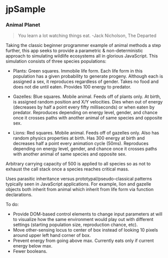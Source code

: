 # jpSample

### Animal Planet

> You learn a lot watching things eat.
> -Jack Nicholson, The Departed

Taking the classic beginner programmer example of animal methods a step further, this app seeks to provide a parametric & non-deterministic approach to simulating wildlife ecosystems all in glorious JavaScript.  This simulation consists of three species populations:

 * Plants: Green squares.  Immobile life form.  Each life form in this population has a given probability to generate progeny.  Although each is assigned a sex, it reproduces regardless of gender.  Takes no food and does not die until eaten.  Provides 100 energy to predator.

 * Gazelles: Blue squares.  Mobile animal.  Feeds off of plants only.  At birth, is assigned random position and X/Y velocities.  Dies when out of energy (decreases by half a point every fifty milliseconds) or when eaten by predator.  Reproduces depending on energy level, gender, and chance once it crosses paths with another animal of same species and opposite sex.

 * Lions: Red squares.  Mobile animal.  Feeds off of gazelles only.  Also has random physics properties at birth.  Has 300 energy at birth and decreases half a point every animation cycle (50ms).  Reproduces depending on energy level, gender, and chance once it crosses paths with another animal of same species and opposite sex.

Arbitrary carrying capacity of 500 is applied to all species so as not to exhaust the call stack once a species reaches critical mass.

Uses parasitic inheritance versus prototypal/pseudo-classical patterns typically seen in JavaScript applications.  For example, lion and gazelle objects both inherit from animal which inherit from life form via function declarations.

To do:

 * Provide DOM-based control elements to change input parameters at will to visualize how the same environment would play out with different settings (starting population size, reproduction chance, etc).
 * Move other-sensing locus to center of box instead of looking 10 pixels around upper left hand corner of box.
 * Prevent energy from going above max.  Currently eats only if current energy below max.
 * Fewer booleans.